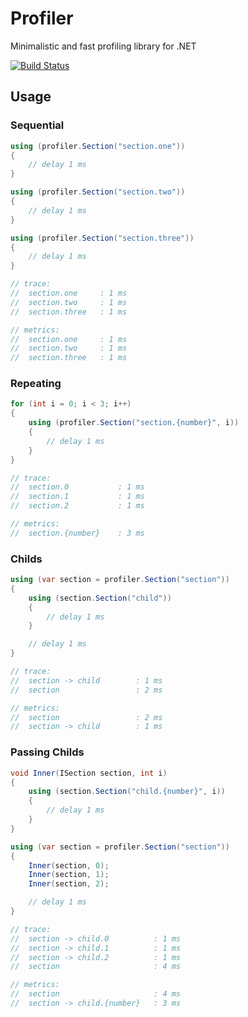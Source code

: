 # Profiler
Minimalistic and fast profiling library for .NET

[![Build Status](https://api.travis-ci.com/r-alekseev/Profiler.Net.svg?token=6vyZfrof99dSqe746sJ2&branch=master)](https://travis-ci.com/r-alekseev/Profiler.Net)

## Usage

### Sequential

```csharp
using (profiler.Section("section.one"))
{
    // delay 1 ms
}

using (profiler.Section("section.two"))
{
    // delay 1 ms
}

using (profiler.Section("section.three"))
{
    // delay 1 ms
}

// trace:
//  section.one     : 1 ms
//  section.two     : 1 ms
//  section.three   : 1 ms

// metrics:
//  section.one     : 1 ms
//  section.two     : 1 ms
//  section.three   : 1 ms
```

### Repeating

```csharp
for (int i = 0; i < 3; i++)
{
    using (profiler.Section("section.{number}", i))
    {
        // delay 1 ms
    }
}

// trace:
//  section.0           : 1 ms
//  section.1           : 1 ms
//  section.2           : 1 ms

// metrics:
//  section.{number}    : 3 ms
```

### Childs

```csharp
using (var section = profiler.Section("section"))
{
    using (section.Section("child"))
    {
        // delay 1 ms
    }

    // delay 1 ms
}

// trace:
//  section -> child        : 1 ms
//  section                 : 2 ms

// metrics:
//  section                 : 2 ms
//  section -> child        : 1 ms
```

### Passing Childs

```csharp
void Inner(ISection section, int i)
{
    using (section.Section("child.{number}", i))
    {
        // delay 1 ms
    }
}

using (var section = profiler.Section("section"))
{
    Inner(section, 0);
    Inner(section, 1);
    Inner(section, 2);

    // delay 1 ms
}

// trace:
//  section -> child.0          : 1 ms
//  section -> child.1          : 1 ms
//  section -> child.2          : 1 ms
//  section                     : 4 ms

// metrics:
//  section                     : 4 ms
//  section -> child.{number}   : 3 ms
```